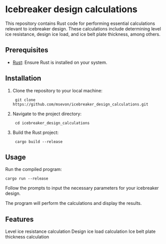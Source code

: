 # Icebreaker design calculations

This repository contains Rust code for performing essential calculations relevant to icebreaker design. These calculations include determining level ice resistance, design ice load, and ice belt plate thickness, among others.

## Prerequisites

- [Rust](https://www.rust-lang.org/tools/install): Ensure Rust is installed on your system.

## Installation

1. Clone the repository to your local machine:
    
        git clone https://github.com/msevon/icebreaker_design_calculations.git
   
3. Navigate to the project directory:

        cd icebreaker_design_calculations
   
3. Build the Rust project:

        cargo build --release

## Usage

Run the compiled program:
    
    cargo run --release

Follow the prompts to input the necessary parameters for your icebreaker design.

The program will perform the calculations and display the results.

## Features

Level ice resistance calculation
Design ice load calculation
Ice belt plate thickness calculation
